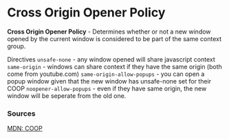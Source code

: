 # Cross Origin Opener Policy

**Cross Origin Opener Policy** - Determines whether or not a new window opened by the current window is considered to be part of the same context group.

Directives
`unsafe-none` - any window opened will share javascript context
`same-origin` - windows can share context if they have the same origin (both come from youtube.com)
`same-origin-allow-popups` - you can open a popup window given that the new window has unsafe-none set for their COOP
`noopener-allow-popups` - even if they have same origin, the new window will be seperate from the old one.

### Sources

[MDN: COOP](https://developer.mozilla.org/en-US/docs/Web/HTTP/Reference/Headers/Cross-Origin-Opener-Policy)
